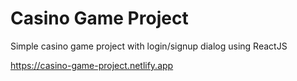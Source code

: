 # Casino Game Project
Simple casino game project with login/signup dialog using ReactJS

https://casino-game-project.netlify.app
